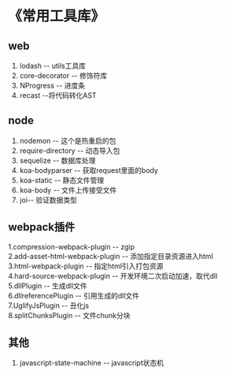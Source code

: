 # 《常用工具库》
## web
1. lodash -- utils工具库   
2. core-decorator -- 修饰符库   
3. NProgress -- 进度条   
4. recast --将代码转化AST 
## node
1. nodemon -- 这个是热重启的包
2. require-directory -- 动态导入包
3. sequelize -- 数据库处理
4. koa-bodyparser -- 获取request里面的body
5. koa-static -- 静态文件管理
6. koa-body -- 文件上传接受文件
7. joi-- 验证数据类型
## webpack插件
1.compression-webpack-plugin -- zgip  
2.add-asset-html-webpack-plugin -- 添加指定目录资源进入html  
3.html-webpack-plugin -- 指定html引入打包资源  
4.hard-source-webpack-plugin -- 开发环境二次启动加速，取代dll  
5.dllPlugin -- 生成dll文件    
6.dllreferencePlugin -- 引用生成的dll文件   
7.UglifyJsPlugin -- 丑化js  
8.splitChunksPlugin -- 文件chunk分块  
## 其他
1. javascript-state-machine -- javascript状态机
